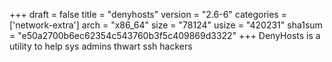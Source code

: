 +++
draft = false
title = "denyhosts"
version = "2.6-6"
categories = ['network-extra']
arch = "x86_64"
size = "78124"
usize = "420231"
sha1sum = "e50a2700b6ec62354c543760b3f5c409869d3322"
+++
DenyHosts is a utility to help sys admins thwart ssh hackers